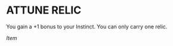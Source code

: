 ﻿---
tags:
  - Item
name: 'ATTUNE RELIC'
description: 'You gain a +1 bonus to your Instinct. You can only carry one relic.'
---

# ATTUNE RELIC

You gain a +1 bonus to your Instinct. You can only carry one relic.

*Item*
